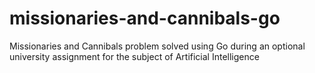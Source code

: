 # missionaries-and-cannibals-go

Missionaries and Cannibals problem solved using Go during an optional university assignment for the subject of Artificial Intelligence